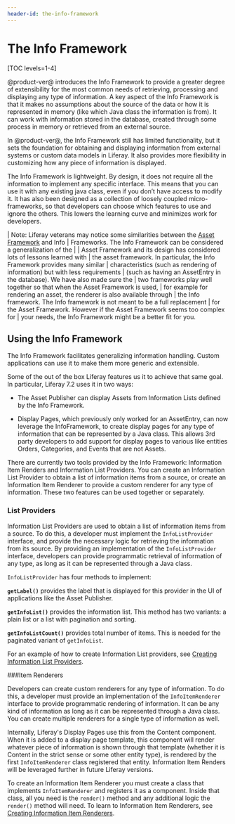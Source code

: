 ```yaml
---
header-id: the-info-framework
---
```


# The Info Framework

[TOC levels=1-4]

@product-ver@ introduces the Info Framework to provide a greater degree of 
extensibility for the most common needs of retrieving, processing and 
displaying any type of information. A key aspect of the Info Framework is that 
it makes no assumptions about the source of the data or how it is represented 
in memory (like which Java class the information is from). It can work with 
information stored in the database, created through some process in memory or 
retrieved from an external source. 

In @product-ver@, the Info Framework still has limited functionality, but it 
sets the foundation for obtaining and displaying information from external 
systems or custom data models in Liferay. It also provides more flexibility in 
customizing how any piece of information is displayed.

The Info Framework is lightweight. By design, it does not require all the 
information to implement any specific interface. This means that you can use it 
with any existing java class, even if you don’t have access to modify it. It 
has also been designed as a collection of loosely coupled micro-frameworks, so 
that developers can choose which features to use and ignore the others. This 
lowers the learning curve and minimizes work for developers.


| Note: Liferay veterans may notice some similarities between the [Asset Framework](/docs/7-2/frameworks/-/knowledge_base/f/asset-framework) and Info 
| Frameworks. The Info Framework can be considered a generalization of the | 
| Asset Framework and its design has considered lots of lessons learned with 
| the asset framework. In particular, the Info Framework provides many similar 
| characteristics (such as rendering of information) but with less requirements 
| (such as having an AssetEntry in the database). We have also made sure the 
| two frameworks play well together so that when the Asset Framework is used, 
| for example for rendering an asset, the renderer is also available through 
| the Info framework. The Info framework is not meant to be a full replacement 
| for the Asset Framework. However if the Asset Framework seems too complex for 
| your needs, the Info Framework might be a better fit for you.

## Using the Info Framework

The Info Framework facilitates generalizing information handling. Custom 
applications can use it to make them more generic and extensible. 

Some of the out of the box Liferay features us it to achieve that same goal. In particular, Liferay 7.2 uses it in two ways:

*  The Asset Publisher can display Assets from  Information Lists defined by 
    the Info Framework.
    
*  Display Pages, which previously only worked for an AssetEntry, can now 
    leverage the InfoFramework, to create display pages for any type of 
    information that can be represented by a Java class. This allows 3rd party 
    developers to add support for display pages to various like entities 
    Orders, Categories, and Events that are not Assets.

There are currently two tools provided by the Info Framework: Information Item 
Renders and Information List Providers. You can create an Information List 
Provider to obtain a list of information items from a source, or create an 
Information Item Renderer to provide a custom renderer for any type of 
information. These two features can be used together or separately.

### List Providers

Information List Providers are used to obtain a list of information items from 
a source. To do this, a developer must implement the `InfoListProvider` 
interface, and provide the necessary logic for retrieving the information from 
its source. By providing an implementation of the `InfoListProvider` interface, 
developers can provide programmatic retrieval of information of any type, as 
long as it can be represented through a Java class. 

`InfoListProvider` has four methods to implement:

**`getLabel()`** provides the label that is displayed for this provider in the UI of applications like the Asset Publisher.

**`getInfoList()`** provides the information list. This method has two variants: a plain list or a list with pagination and sorting.

**`getInfoListCount()`** provides total number of items. This is needed for the paginated variant of `getInfoList`.

For an example of how to create Information List providers, see [Creating Information List Providers](/docs/7-2/frameworks/-/knowledge_base/f/creating-an-information-list-provider).

###Item Renderers

Developers can create custom renderers for any type of information. To do this, 
a developer must provide an implementation of the `InfoItemRenderer` interface 
to provide programmatic rendering of information. It can be any kind of 
information as long as it can be represented through a Java class. You can 
create multiple renderers for a single type of information as well.

Internally, Liferay's Display Pages use this from the  Content component. When 
it is added to a display page template, this component will render whatever 
piece of information is shown through that template (whether it is Content in 
the strict sense or some other entity type), is rendered by the first 
`InfoItemRenderer` class registered that entity. Information Item Renders will 
be leveraged further in future Liferay versions.

To create an Information Item Renderer you must create a class that implements 
`InfoItemRenderer` and registers it as a component. Inside that class, all you 
need is the `render()` method and any additional logic the `render()` method 
will need. To learn to Information Item Renderers, see [Creating Information Item Renderers](/docs/7-2/frameworks/-/knowledge_base/f/creating-item-renderer).

